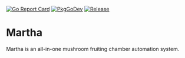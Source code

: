 [![Go Report Card](https://goreportcard.com/badge/github.com/jmhobbs/martha?style=flat-square)](https://goreportcard.com/report/github.com/jmhobbs/martha)
[![PkgGoDev](https://pkg.go.dev/badge/github.com/jmhobbs/martha)](https://pkg.go.dev/github.com/jmhobbs/martha)
[![Release](https://img.shields.io/github/release/jmhobbs/martha.svg?style=flat-square)](https://github.com/jmhobbs/martha/releases/latest)

# Martha

Martha is an all-in-one mushroom fruiting chamber automation system.